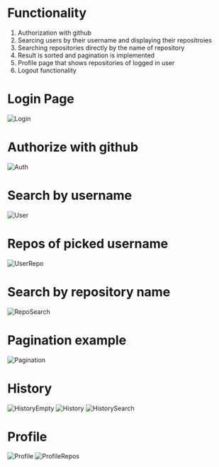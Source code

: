 # Functionality
1. Authorization with github
2. Searcing users by their username and displaying their repositroies
3. Searching repositories directly by the name of repository
4. Result is sorted and pagination is implemented
5. Profile page that shows repositories of logged in user
6. Logout functionality

# Login Page
![Login](https://github.com/ArdakiOS/gitTest/assets/126677952/dc239f60-1054-4ea4-9b1b-cd7fbfea85b3)
# Authorize with github
![Auth](https://github.com/ArdakiOS/gitTest/assets/126677952/cb807129-9752-4a3b-be9a-500caca4603f)
# Search by username
![User](https://github.com/ArdakiOS/gitTest/assets/126677952/2bd1c2dc-cd96-467f-b2b8-e37027a5ba47)
# Repos of picked username
![UserRepo](https://github.com/ArdakiOS/gitTest/assets/126677952/c377791a-136c-4569-ab19-5c66b9e51439)
# Search by repository name
![RepoSearch](https://github.com/ArdakiOS/gitTest/assets/126677952/79985440-3b60-48dd-9405-eb855642d32c)
# Pagination example
![Pagination](https://github.com/ArdakiOS/gitTest/assets/126677952/2ebc7403-e702-4c3e-90bc-b8999e46e652)

# History

![HistoryEmpty](https://github.com/ArdakiOS/gitTest/assets/126677952/607de607-5a14-439e-ab2f-d7d48954572d)
![History](https://github.com/ArdakiOS/gitTest/assets/126677952/5001a519-6654-4c42-8f97-c58f4f6278b3)
![HistorySearch](https://github.com/ArdakiOS/gitTest/assets/126677952/2ecdb76a-eb3e-4d69-83c7-d817d583840e)

# Profile
![Profile](https://github.com/ArdakiOS/gitTest/assets/126677952/09eca277-fa59-40b3-84f9-e1feb33f4dc5)
![ProfileRepos](https://github.com/ArdakiOS/gitTest/assets/126677952/3210c294-35d0-456d-a203-b4ee3ebe94ca)











